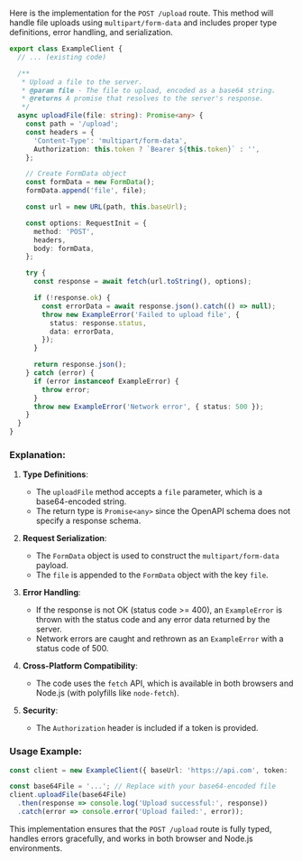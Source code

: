 Here is the implementation for the `POST /upload` route. This method will handle file uploads using `multipart/form-data` and includes proper type definitions, error handling, and serialization.

```typescript
export class ExampleClient {
  // ... (existing code)

  /**
   * Upload a file to the server.
   * @param file - The file to upload, encoded as a base64 string.
   * @returns A promise that resolves to the server's response.
   */
  async uploadFile(file: string): Promise<any> {
    const path = '/upload';
    const headers = {
      'Content-Type': 'multipart/form-data',
      Authorization: this.token ? `Bearer ${this.token}` : '',
    };

    // Create FormData object
    const formData = new FormData();
    formData.append('file', file);

    const url = new URL(path, this.baseUrl);

    const options: RequestInit = {
      method: 'POST',
      headers,
      body: formData,
    };

    try {
      const response = await fetch(url.toString(), options);

      if (!response.ok) {
        const errorData = await response.json().catch(() => null);
        throw new ExampleError('Failed to upload file', {
          status: response.status,
          data: errorData,
        });
      }

      return response.json();
    } catch (error) {
      if (error instanceof ExampleError) {
        throw error;
      }
      throw new ExampleError('Network error', { status: 500 });
    }
  }
}
```

### Explanation:
1. **Type Definitions**:
   - The `uploadFile` method accepts a `file` parameter, which is a base64-encoded string.
   - The return type is `Promise<any>` since the OpenAPI schema does not specify a response schema.

2. **Request Serialization**:
   - The `FormData` object is used to construct the `multipart/form-data` payload.
   - The `file` is appended to the `FormData` object with the key `file`.

3. **Error Handling**:
   - If the response is not OK (status code >= 400), an `ExampleError` is thrown with the status code and any error data returned by the server.
   - Network errors are caught and rethrown as an `ExampleError` with a status code of 500.

4. **Cross-Platform Compatibility**:
   - The code uses the `fetch` API, which is available in both browsers and Node.js (with polyfills like `node-fetch`).

5. **Security**:
   - The `Authorization` header is included if a token is provided.

### Usage Example:
```typescript
const client = new ExampleClient({ baseUrl: 'https://api.com', token: 'your-jwt-token' });

const base64File = '...'; // Replace with your base64-encoded file
client.uploadFile(base64File)
  .then(response => console.log('Upload successful:', response))
  .catch(error => console.error('Upload failed:', error));
```

This implementation ensures that the `POST /upload` route is fully typed, handles errors gracefully, and works in both browser and Node.js environments.